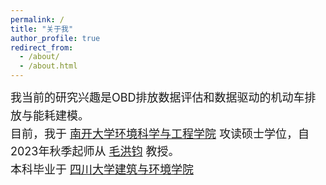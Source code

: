 ```yaml
---
permalink: /
title: "关于我"
author_profile: true
redirect_from: 
  - /about/
  - /about.html
---
```

<div style="font-size:18px; line-height:1.6;">
  我当前的研究兴趣是OBD排放数据评估和数据驱动的机动车排放与能耗建模。  
  <br/>
  目前，我于 <a href="https://env.nankai.edu.cn">南开大学环境科学与工程学院</a> 攻读硕士学位，自2023年秋季起师从 <a href="https://env.nankai.edu.cn/2019/0612/c14180a177249/page.htm">毛洪钧</a> 教授。
  <br/>
  本科毕业于 <a href="https://acem.scu.edu.cn/">四川大学建筑与环境学院</a>
</div>
